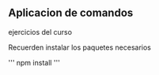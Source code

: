 ## Aplicacion de comandos

ejercicios del curso 

Recuerden instalar los paquetes necesarios

'''
npm install
'''